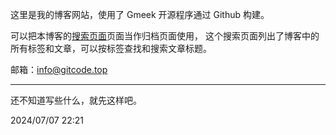 这里是我的博客网站，使用了 Gmeek 开源程序通过 Github 构建。

可以把本博客的[搜索页面](https://gitcode.top/tag)页面当作归档页面使用，
这个搜索页面列出了博客中的所有标签和文章，可以按标签查找和搜索文章标题。

邮箱：info@gitcode.top

---

还不知道写些什么，就先这样吧。

2024/07/07 22:21

<!-- ##{"script":"<script src='https://blog.meekdai.com/Gmeek/plugins/GmeekTOC.js'></script>"}## -->